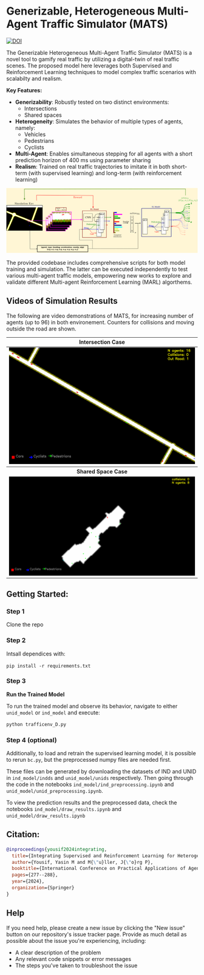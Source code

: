 
**Generizable, Heterogeneous Multi-Agent Traffic Simulator (MATS)**
===========================================================



[![DOI](https://zenodo.org/badge/805019355.svg)](https://doi.org/10.5281/zenodo.13884942)



The Generizable Heterogeneous Multi-Agent Traffic Simulator (MATS) is a novel tool to gamify real traffic by utilizing a digital-twin of real traffic scenes. The proposed model here leverages both Supervised and Reinforcement Learning techniques to model complex traffic scenarios with scalabilty and realism.

**Key Features:**

* **Generizability**: Robustly tested on two distinct environments:
	+ Intersections
	+ Shared spaces
* **Heterogeneity**: Simulates the behavior of multiple types of agents, namely:
	+ Vehicles
	+ Pedestrians
	+ Cyclists
* **Multi-Agent**: Enables simultaneous stepping for all agents with a short prediction horizon of 400 ms using parameter sharing
* **Realism**: Trained on real traffic trajectories to imitate it in both short-term (with supervised learning) and long-term (with reinforcement learning)


<p align="center">
  <img src="methodology.svg" style="background-color:white;"/>
</p>

The provided codebase includes comprehensive scripts for both model training and simulation. The latter can be executed independently to test various multi-agent traffic models, empowering new works to explore and validate different Multi-agent Reinforcement Learning (MARL) algorthems.


## Videos of Simulation Results


The following are video demonstrations of MATS, for increasing number of agents (up to 96) in both environement. Counters for collisions and moving outside the road are shown.

<!--![](ind_model/InD.gif)-->


<table>
  <thead>
    <tr>
      <th><center>Intersection Case</center></th>
    </tr>
  </thead>
  <tbody>
    <tr>
      <td>
        <img src='ind_model/InD.gif' width="100%" />
      </td>
    </tr>
    <tr>
      <th><center>Shared Space Case</center></th>
    </tr>
    <tr>
      <td>
        <img src='unid_model/UniD.gif' width="100%" />
      </td>
    </tr>
    <tr>
  </tbody>
</table>




## Getting Started:

### Step 1
Clone the repo

### Step 2
Intsall dependices with: 

`pip install -r requirements.txt`

### Step 3

**Run the Trained Model**

To run the trained model and observe its behavior, navigate to either `unid_model` or `ind_model` and execute:

```bash
python trafficenv_D.py
```

### Step 4 (optional)

Additionally, to load and retrain the supervised learning model, it is possible to rerun `bc.py`, but the preprocessed numpy files are needed first.

These files can be generated by downloading the datasets of IND and UNID in `ind_model/indds` and `unid_model/unids` respectively. Then going through the code in the notebooks `ind_model/ind_preprocessing.ipynb` and `unid_model/unid_preprocessing.ipynb`. 


To view the prediction results and the preprocessed data, check the notebooks  `ind_model/draw_results.ipynb` and `unid_model/draw_results.ipynb`


## Citation:



```bibtex
@inproceedings{yousif2024integrating,
  title={Integrating Supervised and Reinforcement Learning for Heterogeneous Traffic Simulation},
  author={Yousif, Yasin M and M{\"u}ller, J{\"o}rg P},
  booktitle={International Conference on Practical Applications of Agents and Multi-Agent Systems},
  pages={277--288},
  year={2024},
  organization={Springer}
}

```









## Help

If you need help, please create a new issue by clicking the "New issue" button on our repository's issue tracker page. Provide as much detail as possible about the issue you're experiencing, including:

* A clear description of the problem
* Any relevant code snippets or error messages
* The steps you've taken to troubleshoot the issue

